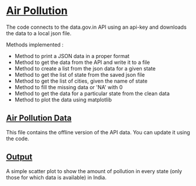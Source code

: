 
# [Air Pollution](Air_Pollution.py)

The code connects to the data.gov.in API using an api-key and downloads the data to a local json file.

Methods implemented :
* Method to print a JSON data in a proper format
* Method to get the data from the API and write it to a file
* Method to create a list from the json data for a given state
* Method to get the list of state from the saved json file
* Method to get the list of cities, given the name of state
* Method to fill the missing data or 'NA' with 0
* Method to get the data for a particular state from the clean data
* Method to plot the data using matplotlib

## [Air Pollution Data](air_pollution_data.json)

This file contains the offline version of the API data. You can update it using the code.

## [Output](Output.png)

A simple scatter plot to show the amount of pollution in every state (only those for which data is available) in India.